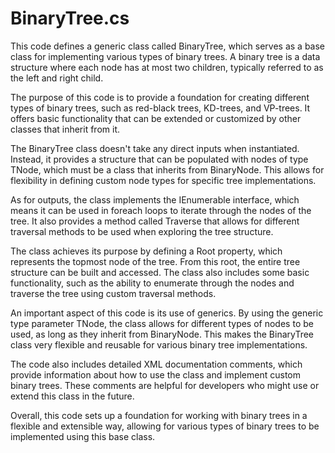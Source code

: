 # BinaryTree.cs

This code defines a generic class called BinaryTree, which serves as a base class for implementing various types of binary trees. A binary tree is a data structure where each node has at most two children, typically referred to as the left and right child.

The purpose of this code is to provide a foundation for creating different types of binary trees, such as red-black trees, KD-trees, and VP-trees. It offers basic functionality that can be extended or customized by other classes that inherit from it.

The BinaryTree class doesn't take any direct inputs when instantiated. Instead, it provides a structure that can be populated with nodes of type TNode, which must be a class that inherits from BinaryNode. This allows for flexibility in defining custom node types for specific tree implementations.

As for outputs, the class implements the IEnumerable interface, which means it can be used in foreach loops to iterate through the nodes of the tree. It also provides a method called Traverse that allows for different traversal methods to be used when exploring the tree structure.

The class achieves its purpose by defining a Root property, which represents the topmost node of the tree. From this root, the entire tree structure can be built and accessed. The class also includes some basic functionality, such as the ability to enumerate through the nodes and traverse the tree using custom traversal methods.

An important aspect of this code is its use of generics. By using the generic type parameter TNode, the class allows for different types of nodes to be used, as long as they inherit from BinaryNode. This makes the BinaryTree class very flexible and reusable for various binary tree implementations.

The code also includes detailed XML documentation comments, which provide information about how to use the class and implement custom binary trees. These comments are helpful for developers who might use or extend this class in the future.

Overall, this code sets up a foundation for working with binary trees in a flexible and extensible way, allowing for various types of binary trees to be implemented using this base class.
